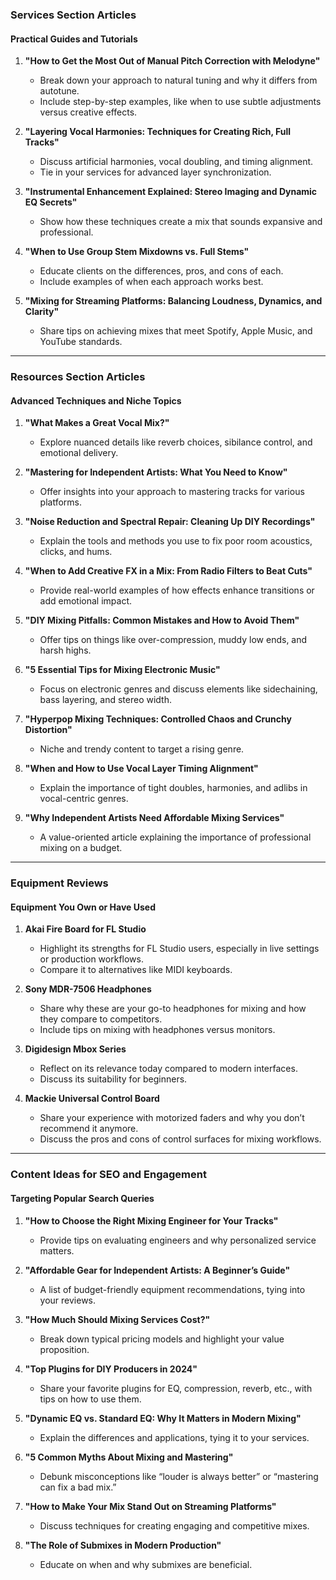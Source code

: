 ### **Services Section Articles**  
#### **Practical Guides and Tutorials**  
1. **"How to Get the Most Out of Manual Pitch Correction with Melodyne"**  
   - Break down your approach to natural tuning and why it differs from autotune.  
   - Include step-by-step examples, like when to use subtle adjustments versus creative effects.  

2. **"Layering Vocal Harmonies: Techniques for Creating Rich, Full Tracks"**  
   - Discuss artificial harmonies, vocal doubling, and timing alignment.  
   - Tie in your services for advanced layer synchronization.  

3. **"Instrumental Enhancement Explained: Stereo Imaging and Dynamic EQ Secrets"**  
   - Show how these techniques create a mix that sounds expansive and professional.  

4. **"When to Use Group Stem Mixdowns vs. Full Stems"**  
   - Educate clients on the differences, pros, and cons of each.  
   - Include examples of when each approach works best.  

5. **"Mixing for Streaming Platforms: Balancing Loudness, Dynamics, and Clarity"**  
   - Share tips on achieving mixes that meet Spotify, Apple Music, and YouTube standards.  

---

### **Resources Section Articles**  
#### **Advanced Techniques and Niche Topics**  
1. **"What Makes a Great Vocal Mix?"**  
   - Explore nuanced details like reverb choices, sibilance control, and emotional delivery.  

2. **"Mastering for Independent Artists: What You Need to Know"**  
   - Offer insights into your approach to mastering tracks for various platforms.  

3. **"Noise Reduction and Spectral Repair: Cleaning Up DIY Recordings"**  
   - Explain the tools and methods you use to fix poor room acoustics, clicks, and hums.  

4. **"When to Add Creative FX in a Mix: From Radio Filters to Beat Cuts"**  
   - Provide real-world examples of how effects enhance transitions or add emotional impact.  

5. **"DIY Mixing Pitfalls: Common Mistakes and How to Avoid Them"**  
   - Offer tips on things like over-compression, muddy low ends, and harsh highs.  

6. **"5 Essential Tips for Mixing Electronic Music"**  
   - Focus on electronic genres and discuss elements like sidechaining, bass layering, and stereo width.  

7. **"Hyperpop Mixing Techniques: Controlled Chaos and Crunchy Distortion"**  
   - Niche and trendy content to target a rising genre.  

8. **"When and How to Use Vocal Layer Timing Alignment"**  
   - Explain the importance of tight doubles, harmonies, and adlibs in vocal-centric genres.  

9. **"Why Independent Artists Need Affordable Mixing Services"**  
   - A value-oriented article explaining the importance of professional mixing on a budget.  


---

### **Equipment Reviews**  
#### **Equipment You Own or Have Used**  
1. **Akai Fire Board for FL Studio**  
   - Highlight its strengths for FL Studio users, especially in live settings or production workflows.  
   - Compare it to alternatives like MIDI keyboards.  

2. **Sony MDR-7506 Headphones**  
   - Share why these are your go-to headphones for mixing and how they compare to competitors.  
   - Include tips on mixing with headphones versus monitors.  

3. **Digidesign Mbox Series**  
   - Reflect on its relevance today compared to modern interfaces.  
   - Discuss its suitability for beginners.  

4. **Mackie Universal Control Board**  
   - Share your experience with motorized faders and why you don’t recommend it anymore.  
   - Discuss the pros and cons of control surfaces for mixing workflows.  

---

### **Content Ideas for SEO and Engagement**  
#### **Targeting Popular Search Queries**  
1. **"How to Choose the Right Mixing Engineer for Your Tracks"**  
   - Provide tips on evaluating engineers and why personalized service matters.  

2. **"Affordable Gear for Independent Artists: A Beginner’s Guide"**  
   - A list of budget-friendly equipment recommendations, tying into your reviews.  

3. **"How Much Should Mixing Services Cost?"**  
   - Break down typical pricing models and highlight your value proposition.  

4. **"Top Plugins for DIY Producers in 2024"**  
   - Share your favorite plugins for EQ, compression, reverb, etc., with tips on how to use them.  

5. **"Dynamic EQ vs. Standard EQ: Why It Matters in Modern Mixing"**  
   - Explain the differences and applications, tying it to your services.  

6. **"5 Common Myths About Mixing and Mastering"**  
   - Debunk misconceptions like “louder is always better” or “mastering can fix a bad mix.”  

7. **"How to Make Your Mix Stand Out on Streaming Platforms"**  
   - Discuss techniques for creating engaging and competitive mixes.  

8. **"The Role of Submixes in Modern Production"**  
   - Educate on when and why submixes are beneficial.  

